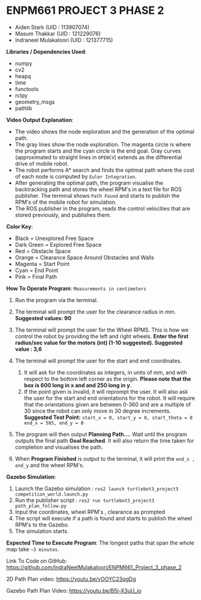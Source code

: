 # ENPM661 PROJECT 3 PHASE 2

- Aiden Stark (UID : 113907074)
- Masum Thakkar (UID : 121229076)
- Indraneel Mulakaloori (UID : 121377715)



**Libraries / Dependencies Used**:
- numpy
- cv2
- heapq
- time
- functools
- rclpy
- geometry_msgs
- pathlib

**Video Output Explanation**:
- The video shows the node exploration and the generation of the optimal path. 
- The gray lines show the node exploration. 
The magenta circle is where the program starts and the cyan circle is the end goal. Gray curves (approximated to straight lines in `OPENCV`) extends as the differential drive of mobile robot. 
- The robot performs A* search and finds the optimal path where the cost of each node is computed by `Euler Integration`.
- After generating the optimal path, the program visualise the backtracking path and stores the wheel RPM's in a text file for ROS publisher. The terminal shows `Path Found` and starts to publish the RPM's of the mobile robot for simulation.
- The ROS publisher in the program, reads the control velocities that are stored previously, and publishes them.

 

**Color Key**:
- Black = Unexplored Free Space
- Dark Green = Explored Free Space
- Red = Obstacle Space
- Orange = Clearance Space Around Obstacles and Walls
- Magenta = Start Point
- Cyan = End Point
- Pink = Final Path

**How To Operate Program**:
`Measurements in centimeters`
1. Run the program via the terminal.
2. The terminal will prompt the user for the clearance radius in mm. **Suggested values: 90**
3. The terminal will prompt the user for the Wheel RPMS. This is how we control the robot by providing the left and right wheels. **Enter the first radius/sec value for the motors (int) (1-10 suggested). Suggested value : 3,6**
4. The terminal will prompt the user for the start and end coordinates. 
    1) It will ask for the coordinates as integers, in units of mm, and with respect
    to the bottom left corner as the origin. **Please note that the box is 600 long
    in x and and 250 long in y**. 
    2) If the point given is invalid, it will reprompt the user. It will also ask
    the user for the start and end orientations for the robot. It will require that the orientations given
    are between 0-360 and are a multiple of 30 since the robot can only move in 30 degree increments. 
    **Suggested Test Point:** 
     ``
     start_x = 0, start_y = 0, start_theta = 0
     end_x = 585, end_y = 0
    `` 
    
5. The program will then output **Planning Path...**. Wait until the program outputs the final path **Goal Reached**. It will also return the time taken for completion and visualises the path.
6. When **Program Finished** is output to the terminal, it will print the `end_x , end_y` and the wheel RPM's.

**Gazebo Simulation**:
1) Launch the Gazebo simulation : `ros2 launch turtlebot3_project3 competition_world.launch.py`
2) Run the publisher script : `ros2 run turtlebot3_project3 path_plan_follow.py `
3) Input the coordinates, wheel RPM's , clearance as prompted
4) The script will execute if a path is found and starts to publish the wheel RPM's to the Gazebo.
5) The simulation starts.

**Expected Time to Execute Program**: 
The longest paths that span the whole map take `~3 minutes`. 

 
Link To Code on GitHub: https://github.com/IndraNeelMulakaloori/ENPM661_Project_3_phase_2


2D Path Plan video: https://youtu.be/yOOYC23qgDg 

Gazebo Path Plan Video: https://youtu.be/B5i-X3uU_io 